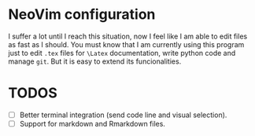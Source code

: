 # NeoVim configuration

I suffer a lot until I reach this situation, now I feel like I am able to edit files as fast as I should. You must know that I am currently using this program just to edit `.tex` files for `\Latex` documentation, write python code and manage `git`. But it is easy to extend its funcionalities.

# TODOS

- [ ] Better terminal integration (send code line and visual selection).
- [ ] Support for markdown and Rmarkdown files.
